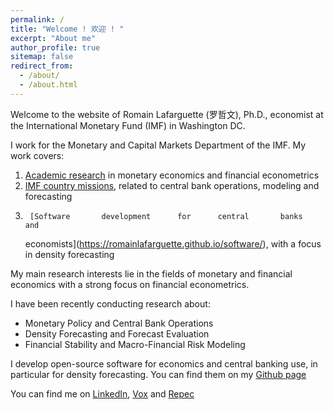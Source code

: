 ```yaml
---
permalink: /
title: "Welcome ! 欢迎 ! "
excerpt: "About me"
author_profile: true
sitemap: false
redirect_from: 
  - /about/
  - /about.html
---
```


Welcome to the website of Romain Lafarguette (罗哲文), Ph.D., economist at the
International Monetary Fund (IMF) in Washington DC. 

I work for the Monetary and Capital Markets Department of the IMF. My work covers:
1.  [Academic research](https://romainlafarguette.github.io/research/)
   in monetary economics and financial econometrics
2. [IMF country missions](https://romainlafarguette.github.io/country/),
   related to central bank operations, modeling and forecasting
3.      [Software       development      for      central       banks      and
   economists](https://romainlafarguette.github.io/software/), with a focus in
   density forecasting

My  main research  interests  lie  in the  fields  of  monetary and  financial
economics with a strong focus on financial econometrics.

I have been recently conducting research about:
- Monetary Policy and Central Bank Operations
- Density Forecasting and Forecast Evaluation
- Financial Stability and Macro-Financial Risk Modeling

I  develop open-source  software for  economics  and central  banking use,  in
particular  for  density   forecasting.  You  can  find  them   on  my  [Github
page](https://github.com/romainlafarguette)

You can find me on [LinkedIn](https://www.linkedin.com/in/romain-lafarguette-罗哲文-24482a17/), [Vox](http://www.voxeu.org/person/romain-lafarguette) and [Repec](http://www.voxeu.org/person/romain-lafarguette)

